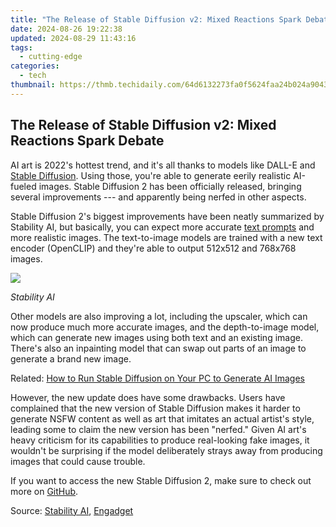 ```yaml
---
title: "The Release of Stable Diffusion v2: Mixed Reactions Spark Debate"
date: 2024-08-26 19:22:38
updated: 2024-08-29 11:43:16
tags:
  - cutting-edge
categories:
  - tech
thumbnail: https://thmb.techidaily.com/64d6132273fa0f5624faa24b024a9043c67b09153100a262ca37e1659c74f36a.jpg
---
```


## The Release of Stable Diffusion v2: Mixed Reactions Spark Debate

AI art is 2022's hottest trend, and it's all thanks to models like DALL-E and [Stable Diffusion](https://unlock-android.techidaily.com/7-ways-to-unlock-a-locked-xiaomi-redmi-k70-phone-by-drfone-android/). Using those, you're able to generate eerily realistic AI-fueled images. Stable Diffusion 2 has been officially released, bringing several improvements --- and apparently being nerfed in other aspects.

 Stable Diffusion 2's biggest improvements have been neatly summarized by Stability AI, but basically, you can expect more accurate [text prompts](https://unlock-android.techidaily.com/7-ways-to-unlock-a-locked-xiaomi-redmi-k70-phone-by-drfone-android/) and more realistic images. The text-to-image models are trained with a new text encoder (OpenCLIP) and they're able to output 512x512 and 768x768 images.

![](https://static1.howtogeekimages.com/wordpress/wp-content/uploads/2022/11/sd2.png) 

_Stability AI_

 Other models are also improving a lot, including the upscaler, which can now produce much more accurate images, and the depth-to-image model, which can generate new images using both text and an existing image. There's also an inpainting model that can swap out parts of an image to generate a brand new image.

Related: [How to Run Stable Diffusion on Your PC to Generate AI Images](https://unlock-android.techidaily.com/7-ways-to-unlock-a-locked-xiaomi-redmi-k70-phone-by-drfone-android/) 

 However, the new update does have some drawbacks. Users have complained that the new version of Stable Diffusion makes it harder to generate NSFW content as well as art that imitates an actual artist's style, leading some to claim the new version has been "nerfed." Given AI art's heavy criticism for its capabilities to produce real-looking fake images, it wouldn't be surprising if the model deliberately strays away from producing images that could cause trouble.

 If you want to access the new Stable Diffusion 2, make sure to check out more on [GitHub](https://github.com/Stability-AI/stablediffusion).

 Source: [Stability AI](https://stability.ai/blog/stable-diffusion-v2-release), [Engadget](https://www.engadget.com/stable-diffusion-version-2-update-artist-styles-nsfw-work-124513511.html)

<ins class="adsbygoogle"
     style="display:block"
     data-ad-format="autorelaxed"
     data-ad-client="ca-pub-7571918770474297"
     data-ad-slot="1223367746"></ins>



<ins class="adsbygoogle"
     style="display:block"
     data-ad-client="ca-pub-7571918770474297"
     data-ad-slot="8358498916"
     data-ad-format="auto"
     data-full-width-responsive="true"></ins>

